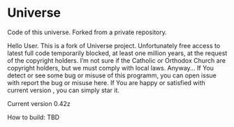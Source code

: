 # Universe
Code of this universe. 
Forked from a private repository.

Hello User.
This is a fork of Universe project.  Unfortunately free access to latest full code temporarily blocked, at least one million years, at the request of the copyright holders. I’m not sure if the Catholic or Orthodox Church are copyright holders, but we must comply with local laws.
Anyway... If You detect or see some bug or misuse of this programm, you can open issue with report the bug or misuse here. If You are happy or satisfied with current version , you can simply star it.

Current version 0.42z

How to build: TBD
